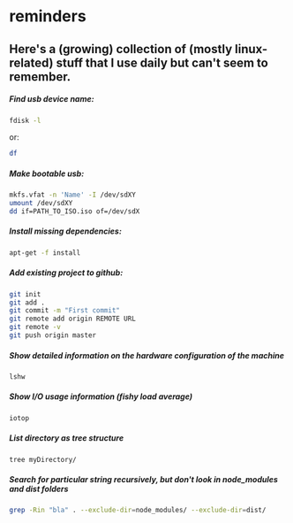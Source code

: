 # reminders

## Here's a (growing) collection of (mostly linux-related) stuff that I use daily but can't seem to remember.

##### Find usb device name:

```bash
fdisk -l
```

or:

```bash
df
```

##### Make bootable usb:

```bash
mkfs.vfat -n 'Name' -I /dev/sdXY
umount /dev/sdXY
dd if=PATH_TO_ISO.iso of=/dev/sdX
```

##### Install missing dependencies:

```bash
apt-get -f install
```

##### Add existing project to github:

```bash
git init
git add .
git commit -m "First commit"
git remote add origin REMOTE URL
git remote -v
git push origin master
```

##### Show detailed information on the hardware configuration of the machine 
```bash
lshw
```

##### Show I/O usage information (fishy load average)
```bash
iotop
```
##### List directory as tree structure
```bash
tree myDirectory/
```
##### Search for particular string recursively, but don't look in node_modules and dist folders
```bash
grep -Rin "bla" . --exclude-dir=node_modules/ --exclude-dir=dist/
 ```

